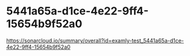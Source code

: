 # 5441a65a-d1ce-4e22-9ff4-15654b9f52a0
https://sonarcloud.io/summary/overall?id=examly-test_5441a65a-d1ce-4e22-9ff4-15654b9f52a0
